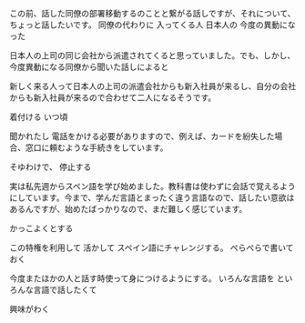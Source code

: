 この前、話した同僚の部署移動するのことと繋がる話しですが、それについて、ちょっと話したいです。
同僚の代わりに
入ってくる人
日本人の
今度の異動になった

日本人の上司の同じ会社から派遣されてくると思っていました。でも、しかし、今度異動になる同僚から聞いた話しによると


新しく来る人って日本人の上司の派遣会社からも新入社員が来るし、自分の会社からも新入社員が来るので合わせて二人になるそうです。


着付ける
いつ頃

聞かれたし
電話をかける必要がありますので、例えば、カードを紛失した場合、窓口に頼むような手続きをしています。

そゆわけで、
停止する

実は私先週からスペン語を学び始めました。教科書は使わずに会話で覚えるようにしています。今まで、学んだ言語とまったく違う言語なので、話したい意欲はあるんですが、始めたばっかりなので、まだ難しく感じています。

かっこよくとする

この特権を利用して
活かして
スペイン語にチャレンジする。
ぺらぺらで書いておく

今度またほかの人と話す時使って身につけるようにする。
いろんな言語を
といろんな言語で話したくて

興味がわく


